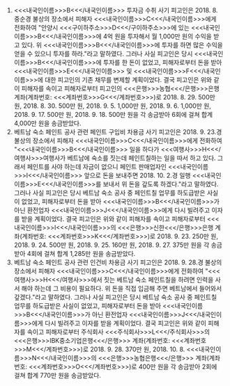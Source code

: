 1. <<<내국인이름>>>B<<</내국인이름>>> 투자금 수취 사기
피고인은 2018. 8. 중순경 불상의 장소에서 피해자 <<<내국인이름>>>C<<</내국인이름>>>에게 전화하여 "안양시 <<<구이하주소>>>D<<</구이하주소>>>에 있는 <<<내국인이름>>>B<<</내국인이름>>>에 4억 원을 투자해서 월 1,000만 원의 수익을 받고 있다. 위 <<<내국인이름>>>B<<</내국인이름>>>에 투자를 하면 많은 수익을 얻을 수 있으니 투자를 하라."라고 말하였다.
그러나 사실 피고인은 당시 <<<내국인이름>>>B<<</내국인이름>>>에 투자를 한 돈이 없었고, 피해자로부터 돈을 받아 <<<내국인이름>>>E<<</내국인이름>>> 및 <<<내국인이름>>>F<<</내국인이름>>>에 대한 피고인의 기존 채무를 변제할 계획이었다.
결국 피고인은 위와 같이 피해자를 속이고 피해자로부터 피고인의 <<<은행>>>농협<<</은행>>>은행 계좌(계좌번호: <<<계좌번호>>>G<<</계좌번호>>>)로 2018. 8. 29. 500만 원, 2018. 8. 30. 500만 원, 2018. 9. 5. 1,000만 원, 2018. 9. 6. 1,000만 원, 2018. 9. 17. 500만 원, 2018. 9. 18. 500만 원을 각 송금받아 6회에 걸쳐 합계 4,000만 원을 송금받았다.
2. 베트남 숙소 페인트 공사 관련 페인트 구입비 차용금 사기
피고인은 2018. 9. 23.경 불상의 장소에서 피해자 <<<내국인이름>>>C<<</내국인이름>>>에게 전화하여 "<<<내국인이름>>>B<<</내국인이름>>> 일을 하다가 <<<여행사>>>H<<</여행사>>>여행사가 베트남에 숙소를 짓는데 페인트칠하는 일을 따서 하고 있다. 그래서 페인트를 사야 하는데 자금이 없으니 페인트 판매업자인 <<<내국인이름>>>I<<</내국인이름>>> 앞으로 돈을 보내주면 2018. 10. 2.경 일행 <<<내국인이름>>>E<<</내국인이름>>>를 보내서 위 돈을 갚도록 하겠다."라고 말하였다.
그러나 사실 피고인은 당시 베트남 숙소 공사 중 페인트칠 업무를 하도급받은 사실이 없었고, 피해자로부터 돈을 받아 <<<내국인이름>>>B<<</내국인이름>>>가 아닌 환전업자 <<<내국인이름>>>J<<</내국인이름>>>에게 다시 빌려주고 이자를 받을 계획이었다.
결국 피고인은 위와 같이 피해자를 속이고 피해자로부터 <<<내국인이름>>>I<<</내국인이름>>>의 <<<은행>>>신한<<</은행>>>은행 계좌(계좌번호: <<<계좌번호>>>K<<</계좌번호>>>)로 2018. 9. 23. 250만 원, 2018. 9. 24. 500만 원, 2018. 9. 25. 160만 원, 2018. 9. 27. 375만 원을 각 송금받아 4회에 걸쳐 합계 1,285만 원을 송금받았다.
3. 베트남 숙소 페인트 공사 관련 인건비 차용금 사기
피고인은 2018. 9. 28.경 불상의 장소에서 피해자 <<<내국인이름>>>C<<</내국인이름>>>에게 전화하여 "<<<여행사>>>H<<</여행사>>>에서 짓는 베트남 숙소 페인트칠을 하려면 인력을 사서 해야 하는데 그 비용이 필요하다. 위 돈을 직접 입금해 주면 베트남에서 들어와서 갚겠다."라고 말하였다.
그러나 사실 피고인은 당시 베트남 숙소 공사 중 페인트칠 업무를 하도급받은 사실이 없었고, 피해자로부터 돈을 받아 <<<내국인이름>>>B<<</내국인이름>>>가 아닌 환전업자 <<<내국인이름>>>J<<</내국인이름>>>에게 다시 빌려주고 이자를 받을 계획이었다.
결국 피고인은 위와 같이 피해자를 속이고 피해자로부터 주식회사 <<<주식회사>>>L<<</주식회사>>>의 <<<은행>>>IBK중소기업은행<<</은행>>> 계좌(계좌번호: <<<계좌번호>>>M<<</계좌번호>>>)로 2018. 9. 28. 370만 원, 2018. 10. 8. <<<내국인이름>>>N<<</내국인이름>>>의 <<<은행>>>농협은행<<</은행>>> 계좌(계좌번호: <<<계좌번호>>>O<<</계좌번호>>>)로 400만 원을 각 송금받아 2회에 걸쳐 합계 770만 원을 송금받았다.